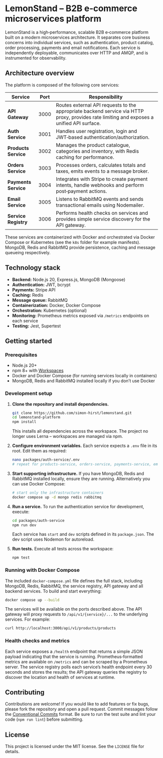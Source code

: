 # LemonStand – B2B e‑commerce microservices platform

LemonStand is a high‑performance, scalable B2B e‑commerce platform built on a modern microservices architecture. It separates core business concerns into individual services, such as authentication, product catalog, order processing, payments and email notifications. Each service is independently deployable, communicates over HTTP and AMQP, and is instrumented for observability.

## Architecture overview

The platform is composed of the following core services:

| Service          | Port | Responsibility                                                             |
|------------------|------|----------------------------------------------------------------------------|
| **API Gateway**   | 3000 | Routes external API requests to the appropriate backend service via HTTP proxy, provides rate limiting and exposes a unified API surface. |
| **Auth Service**  | 3001 | Handles user registration, login and JWT‑based authentication/authorization. |
| **Products Service** | 3002 | Manages the product catalogue, categories and inventory, with Redis caching for performance. |
| **Orders Service** | 3003 | Processes orders, calculates totals and taxes, emits events to a message broker. |
| **Payments Service** | 3004 | Integrates with Stripe to create payment intents, handle webhooks and perform post‑payment actions. |
| **Email Service**   | 3005 | Listens to RabbitMQ events and sends transactional emails using Nodemailer. |
| **Service Registry** | 3006 | Performs health checks on services and provides simple service discovery for the API gateway. |

These services are containerized with Docker and orchestrated via Docker Compose or Kubernetes (see the `k8s` folder for example manifests). MongoDB, Redis and RabbitMQ provide persistence, caching and message queueing respectively.

## Technology stack

* **Backend:** Node.js 20, Express.js, MongoDB (Mongoose)
* **Authentication:** JWT, bcrypt
* **Payments:** Stripe API
* **Caching:** Redis
* **Message queue:** RabbitMQ
* **Containerization:** Docker, Docker Compose
* **Orchestration:** Kubernetes (optional)
* **Monitoring:** Prometheus metrics exposed via `/metrics` endpoints on each service
* **Testing:** Jest, Supertest

## Getting started

### Prerequisites

* Node.js 20+
* npm 8+ with [Workspaces](https://docs.npmjs.com/cli/v9/using-npm/workspaces)
* Docker and Docker Compose (for running services locally in containers)
* MongoDB, Redis and RabbitMQ installed locally if you don’t use Docker

### Development setup

1. **Clone the repository and install dependencies.**

   ```bash
   git clone https://github.com/simon-hirst/lemonstand.git
   cd lemonstand-platform
   npm install
   ```

   This installs all dependencies across the workspace. The project no longer uses Lerna – workspaces are managed via npm.

2. **Configure environment variables.** Each service expects a `.env` file in its root. Edit them as required:

   ```bash
   nano packages/auth-service/.env
   # repeat for products-service, orders-service, payments-service, email-service
   ```

3. **Start supporting infrastructure.** If you have MongoDB, Redis and RabbitMQ installed locally, ensure they are running. Alternatively you can use Docker Compose:

   ```bash
   # start only the infrastructure containers
   docker compose up -d mongo redis rabbitmq
   ```

4. **Run a service.** To run the authentication service for development, execute:

   ```bash
   cd packages/auth-service
   npm run dev
   ```

   Each service has `start` and `dev` scripts defined in its `package.json`. The dev script uses Nodemon for autoreload.

5. **Run tests.** Execute all tests across the workspace:

   ```bash
   npm test
   ```

### Running with Docker Compose

The included `docker-compose.yml` file defines the full stack, including MongoDB, Redis, RabbitMQ, the service registry, API gateway and all backend services. To build and start everything:

```bash
docker compose up --build
```

The services will be available on the ports described above. The API gateway will proxy requests to `/api/v1/{service}/...` to the underlying services. For example:

```bash
curl http://localhost:3000/api/v1/products/products
```

### Health checks and metrics

Each service exposes a `/health` endpoint that returns a simple JSON payload indicating that the service is running. Prometheus‑formatted metrics are available on `/metrics` and can be scraped by a Prometheus server. The service registry polls each service’s health endpoint every 30 seconds and stores the results; the API gateway queries the registry to discover the location and health of services at runtime.

## Contributing

Contributions are welcome! If you would like to add features or fix bugs, please fork the repository and open a pull request. Commit messages follow the [Conventional Commits](https://www.conventionalcommits.org/) format. Be sure to run the test suite and lint your code (`npm run lint`) before submitting.

## License

This project is licensed under the MIT license. See the `LICENSE` file for details.